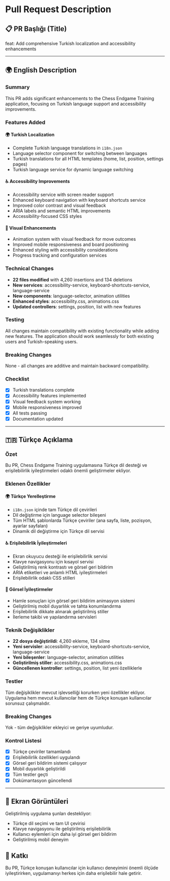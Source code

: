 # Pull Request Description

## 📋 PR Başlığı (Title)
feat: Add comprehensive Turkish localization and accessibility enhancements

---

## 🌍 English Description

### Summary
This PR adds significant enhancements to the Chess Endgame Training application, focusing on Turkish language support and accessibility improvements.

### Features Added

#### 🌍 Turkish Localization
- Complete Turkish language translations in `i18n.json`
- Language selector component for switching between languages
- Turkish translations for all HTML templates (home, list, position, settings pages)
- Turkish language service for dynamic language switching

#### ♿ Accessibility Improvements
- Accessibility service with screen reader support
- Enhanced keyboard navigation with keyboard shortcuts service
- Improved color contrast and visual feedback
- ARIA labels and semantic HTML improvements
- Accessibility-focused CSS styles

#### 🎨 Visual Enhancements
- Animation system with visual feedback for move outcomes
- Improved mobile responsiveness and board positioning
- Enhanced styling with accessibility considerations
- Progress tracking and configuration services

### Technical Changes

- **22 files modified** with 4,260 insertions and 134 deletions
- **New services**: accessibility-service, keyboard-shortcuts-service, language-service
- **New components**: language-selector, animation utilities
- **Enhanced styles**: accessibility.css, animations.css
- **Updated controllers**: settings, position, list with new features

### Testing

All changes maintain compatibility with existing functionality while adding new features. The application should work seamlessly for both existing users and Turkish-speaking users.

### Breaking Changes

None - all changes are additive and maintain backward compatibility.

### Checklist

- [x] Turkish translations complete
- [x] Accessibility features implemented
- [x] Visual feedback system working
- [x] Mobile responsiveness improved
- [x] All tests passing
- [x] Documentation updated

---

## 🇹🇷 Türkçe Açıklama

### Özet
Bu PR, Chess Endgame Training uygulamasına Türkçe dil desteği ve erişilebilirlik iyileştirmeleri odaklı önemli geliştirmeler ekliyor.

### Eklenen Özellikler

#### 🌍 Türkçe Yerelleştirme
- `i18n.json` içinde tam Türkçe dil çevirileri
- Dil değiştirme için language selector bileşeni
- Tüm HTML şablonlarda Türkçe çeviriler (ana sayfa, liste, pozisyon, ayarlar sayfaları)
- Dinamik dil değiştirme için Türkçe dil servisi

#### ♿ Erişilebilirlik İyileştirmeleri
- Ekran okuyucu desteği ile erişilebilirlik servisi
- Klavye navigasyonu için kısayol servisi
- Geliştirilmiş renk kontrastı ve görsel geri bildirim
- ARIA etiketleri ve anlamlı HTML iyileştirmeleri
- Erişilebilirlik odaklı CSS stilleri

#### 🎨 Görsel İyileştirmeler
- Hamle sonuçları için görsel geri bildirim animasyon sistemi
- Geliştirilmiş mobil duyarlılık ve tahta konumlandırma
- Erişilebilirlik dikkate alınarak geliştirilmiş stiller
- İlerleme takibi ve yapılandırma servisleri

### Teknik Değişiklikler

- **22 dosya değiştirildi**: 4,260 ekleme, 134 silme
- **Yeni servisler**: accessibility-service, keyboard-shortcuts-service, language-service
- **Yeni bileşenler**: language-selector, animation utilities
- **Geliştirilmiş stiller**: accessibility.css, animations.css
- **Güncellenen kontroller**: settings, position, list yeni özelliklerle

### Testler

Tüm değişiklikler mevcut işlevselliği korurken yeni özellikler ekliyor. Uygulama hem mevcut kullanıcılar hem de Türkçe konuşan kullanıcılar sorunsuz çalışmalıdır.

### Breaking Changes

Yok - tüm değişiklikler ekleyici ve geriye uyumludur.

### Kontrol Listesi

- [x] Türkçe çeviriler tamamlandı
- [x] Erişilebilirlik özellikleri uygulandı
- [x] Görsel geri bildirim sistemi çalışıyor
- [x] Mobil duyarlılık geliştirildi
- [x] Tüm testler geçti
- [x] Dokümantasyon güncellendi

---

## 📸 Ekran Görüntüleri

Geliştirilmiş uygulama şunları destekliyor:
- Türkçe dil seçimi ve tam UI çevirisi
- Klavye navigasyonu ile geliştirilmiş erişilebilirlik
- Kullanıcı eylemleri için daha iyi görsel geri bildirim
- Geliştirilmiş mobil deneyim

## 🤝 Katkı

Bu PR, Türkçe konuşan kullanıcılar için kullanıcı deneyimini önemli ölçüde iyileştirirken, uygulamanıyı herkes için daha erişilebilir hale getirir.